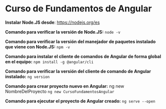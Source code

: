 # Curso de Fundamentos de Angular

**Instalar Node.JS desde**: https://nodejs.org/es

**Comando para verificar la versión de Node.JS:**
`node -v`

**Comando para verificar la versión del manejador de paquetes instalado que viene con Node.JS:**
`npm -v`

**Comando para instalar el cliente de comandos de Angular de forma global en el equipo:**
`npm install -g @angular/cli`

**Comando para verificar la versión del  cliente de comando de Angular instalado:**
`ng version`

**Comando para crear proyecto nuevo en Angular:**
ng new NombreDelProyecto
`ng new CursoFundamentosAngular`

 **Comando para ejecutar el proyecto de Angular creado:**
`ng serve --open`